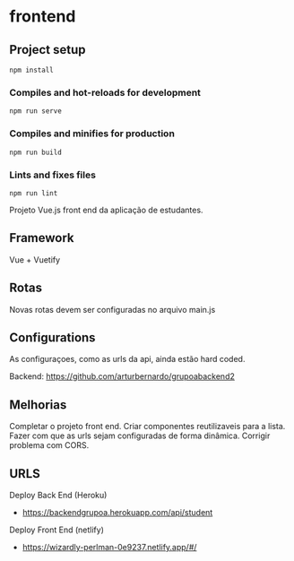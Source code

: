 # frontend

## Project setup
```
npm install
```

### Compiles and hot-reloads for development
```
npm run serve
```

### Compiles and minifies for production
```
npm run build
```

### Lints and fixes files
```
npm run lint
```

Projeto Vue.js front end da aplicação de estudantes.

## Framework
Vue + Vuetify

## Rotas
Novas rotas devem ser configuradas no arquivo main.js

## Configurations
As configuraçoes, como as urls da api, ainda estão hard coded.


Backend: https://github.com/arturbernardo/grupoabackend2


## Melhorias
Completar o projeto front end.
Criar componentes reutilizaveis para a lista.
Fazer com que as urls sejam configuradas de forma dinâmica.
Corrigir problema com CORS.


## URLS

Deploy Back End (Heroku)
- https://backendgrupoa.herokuapp.com/api/student

Deploy Front End (netlify)
- https://wizardly-perlman-0e9237.netlify.app/#/
